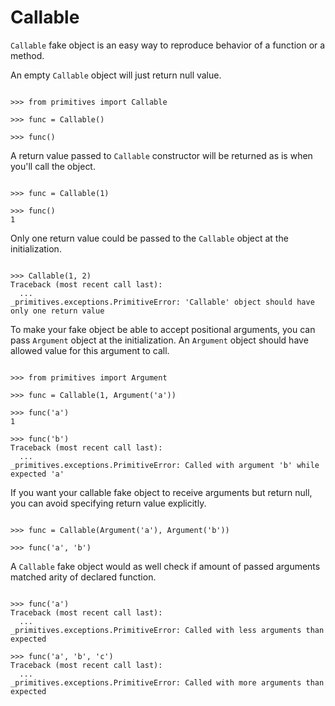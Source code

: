 # Callable

`Callable` fake object is an easy way to reproduce behavior of a function or a
method.

An empty `Callable` object will just return null value.

```pycon

>>> from primitives import Callable

>>> func = Callable()

>>> func()

```

A return value passed to `Callable` constructor will be returned as is when
you'll call the object.

```pycon

>>> func = Callable(1)

>>> func()
1

```

Only one return value could be passed to the `Callable` object at the
initialization.

```pycon

>>> Callable(1, 2)
Traceback (most recent call last):
  ...
_primitives.exceptions.PrimitiveError: 'Callable' object should have only one return value

```

To make your fake object be able to accept positional arguments, you can pass
`Argument` object at the initialization. An `Argument` object should have
allowed value for this argument to call.

```pycon

>>> from primitives import Argument

>>> func = Callable(1, Argument('a'))

>>> func('a')
1

>>> func('b')
Traceback (most recent call last):
  ...
_primitives.exceptions.PrimitiveError: Called with argument 'b' while expected 'a'

```

If you want your callable fake object to receive arguments but return null, you
can avoid specifying return value explicitly.

```pycon

>>> func = Callable(Argument('a'), Argument('b'))

>>> func('a', 'b')

```

A `Callable` fake object would as well check if amount of passed arguments
matched arity of declared function.

```pycon

>>> func('a')
Traceback (most recent call last):
  ...
_primitives.exceptions.PrimitiveError: Called with less arguments than expected

>>> func('a', 'b', 'c')
Traceback (most recent call last):
  ...
_primitives.exceptions.PrimitiveError: Called with more arguments than expected

```
